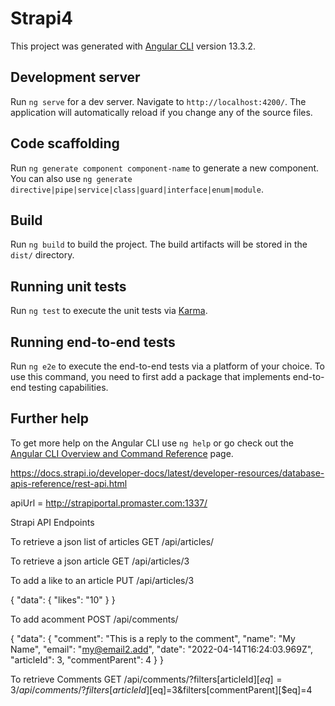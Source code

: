 # Strapi4

This project was generated with [Angular CLI](https://github.com/angular/angular-cli) version 13.3.2.

## Development server

Run `ng serve` for a dev server. Navigate to `http://localhost:4200/`. The application will automatically reload if you change any of the source files.

## Code scaffolding

Run `ng generate component component-name` to generate a new component. You can also use `ng generate directive|pipe|service|class|guard|interface|enum|module`.

## Build

Run `ng build` to build the project. The build artifacts will be stored in the `dist/` directory.

## Running unit tests

Run `ng test` to execute the unit tests via [Karma](https://karma-runner.github.io).

## Running end-to-end tests

Run `ng e2e` to execute the end-to-end tests via a platform of your choice. To use this command, you need to first add a package that implements end-to-end testing capabilities.

## Further help

To get more help on the Angular CLI use `ng help` or go check out the [Angular CLI Overview and Command Reference](https://angular.io/cli) page.

https://docs.strapi.io/developer-docs/latest/developer-resources/database-apis-reference/rest-api.html

apiUrl = http://strapiportal.promaster.com:1337/

Strapi API Endpoints

To retrieve a json list of articles
GET
/api/articles/

To retrieve a json article
GET
/api/articles/3

To add a like to an article
PUT
/api/articles/3

{
  "data": {
    "likes": "10"
  }
}

To add acomment
POST
/api/comments/

{
	"data": {
		"comment": "This is a reply to the comment",
		"name": "My Name",
		"email": "my@email2.add",
		"date": "2022-04-14T16:24:03.969Z",
        "articleId": 3,
        "commentParent": 4
	}
}

To retrieve Comments
GET
/api/comments/?filters[articleId][$eq]=3
/api/comments/?filters[articleId][$eq]=3&filters[commentParent][$eq]=4
